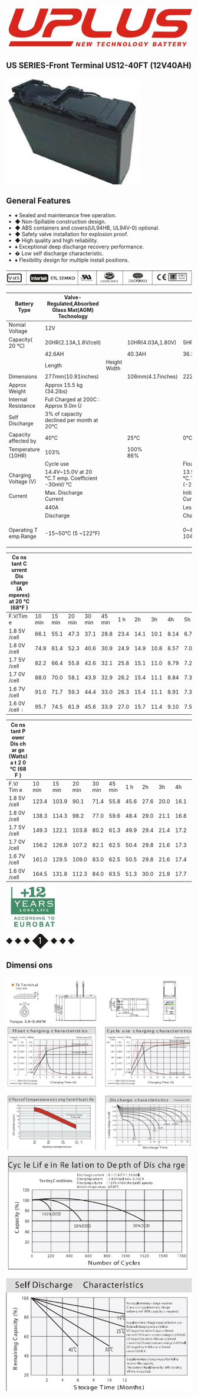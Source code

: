 ![](_page_0_Picture_0.jpeg)

## US SERIES-Front Terminal US12-40FT (12V40AH)

![](_page_0_Picture_2.jpeg)

## General Features

- ♦ Sealed and maintenance free operation.
- ◆ Non-Spillable construction design.
- ◆ ABS containers and covers(UL94HB, UL94V-0) optional.
- ◆ Safety valve installation for explosion proof.
- ◆ High quality and high reliability.
- ♦ Exceptional deep discharge recovery performance.
- � Low self discharge characteristic.
- ♦ Flexibility design for multiple install positions.

![](_page_0_Picture_12.jpeg)

| Battery Type          | Valve-Regulated,Absorbed<br>Glass Mat(AGM)<br>Technology |                 |                   |                                                    |                        |                   |  |  |  |  |
|-----------------------|----------------------------------------------------------|-----------------|-------------------|----------------------------------------------------|------------------------|-------------------|--|--|--|--|
| Nomial Voltage        | 12V                                                      |                 |                   |                                                    |                        |                   |  |  |  |  |
| Capacity( 20 °C)      | 20HR(2.13A,1.8V/cell)                                    |                 | 10HR(4.03A,1.80V) | 5HR(7.26A,1.75V)                                   |                        | 1HR(26.3A,1.60V)  |  |  |  |  |
|                       | 42.6AH                                                   |                 | 40.3AH            | 36.3AH                                             |                        | 26.3AH            |  |  |  |  |
|                       | Length                                                   | Height<br>Width |                   |                                                    | Total Height           |                   |  |  |  |  |
| Dimensions            | 277mm(10.91inches)                                       |                 | 106mm(4.17inches) | 222mm(8.74inches)                                  |                        | 222mm(8.74inches) |  |  |  |  |
| Approx Weight         | Approx 15.5 kg (34.2lbs)                                 |                 |                   |                                                    |                        |                   |  |  |  |  |
| Internal Resistance   | Full Charged at 200C : Approx 9.0m   Ù                   |                 |                   |                                                    |                        |                   |  |  |  |  |
| Self Discharge        | 3% of capacity declined per month at 20°C                |                 |                   |                                                    |                        |                   |  |  |  |  |
| Capacity affected by  | 40°C                                                     |                 | 25°C              | 0°C                                                |                        | -15°C             |  |  |  |  |
| Temperature (10HR)    | 103%                                                     |                 | 100%<br>86%       |                                                    |                        | 65%               |  |  |  |  |
|                       | Cycle use                                                |                 |                   | Float use                                          |                        |                   |  |  |  |  |
| Charging Voltage (V)  | 14.4V~15.0V at 20 °C.T emp. Coefficient -30mV/ °C        |                 |                   | 13.5V~13.8V at 20 °C.Temp. Coefficient (-20mV/ °C) |                        |                   |  |  |  |  |
| Current               | Max. Discharge Current                                   |                 |                   | Initial Charging Current                           |                        |                   |  |  |  |  |
|                       | 440A                                                     |                 |                   | Less than 12.0A                                    |                        |                   |  |  |  |  |
|                       | Discharge                                                |                 |                   | Charging                                           | Storage                |                   |  |  |  |  |
| Operating T emp.Range | -15~50°C (5 ~122°F)                                      |                 |                   | 0~40°C (32 ~ 104°F)                                | -15 ~40°C (5 ~ 104 °F) |                   |  |  |  |  |

| Co ns tant C urrent Dis charge (A mperes) at 20 ℃ (68°F ) |        |        |        |        |        |      |      |      |      |      |      |      |      |      |
|-----------------------------------------------------------|--------|--------|--------|--------|--------|------|------|------|------|------|------|------|------|------|
| F.V/Tim e                                                 | 10 min | 15 min | 20 min | 30 min | 45 min | 1 h  | 2h   | 3h   | 4h   | 5h   | 6h   | 8h   | 10h  | 20h  |
| 1.8 5V /cell                                              | 66.1   | 55.1   | 47.3   | 37.1   | 28.8   | 23.4 | 14.1 | 10.1 | 8.14 | 6.74 | 5.93 | 4.62 | 3.85 | 2.04 |
| 1.8 0V /cell                                              | 74.9   | 61.4   | 52.3   | 40.6   | 30.9   | 24.9 | 14.9 | 10.8 | 8.57 | 7.09 | 6.23 | 4.85 | 4.03 | 2.13 |
| 1.7 5V /cell                                              | 82.2   | 66.4   | 55.8   | 42.6   | 32.1   | 25.8 | 15.1 | 11.0 | 8.79 | 7.26 | 6.32 | 4.91 | 4.07 | 2.17 |
| 1.7 0V /cell                                              | 88.0   | 70.0   | 58.1   | 43.9   | 32.9   | 26.2 | 15.4 | 11.1 | 8.84 | 7.30 | 6.40 | 4.98 | 4.11 | 2.18 |
| 1.6 7V /cell                                              | 91.0   | 71.7   | 59.3   | 44.4   | 33.0   | 26.3 | 15.4 | 11.1 | 8.91 | 7.37 | 6.48 | 5.04 | 4.15 | 2.19 |
| 1.6 0V /cell ।                                            | 95.7   | 74.5   | 61.9   | 45.6   | 33.9   | 27.0 | 15.7 | 11.4 | 9.10 | 7.56 | 6.60 | 5.16 | 4.23 | 2.20 |

| Co ns tant P ower Dis ch ar ge (Watts) a t 2 0 ℃ (68 F ) |        |        |        |        |        |      |      |      |      |      |      |      |      |      |
|----------------------------------------------------------|--------|--------|--------|--------|--------|------|------|------|------|------|------|------|------|------|
| F.V/ Tim e                                               | 10 min | 15 min | 20 min | 30 min | 45 min | 1 h  | 2h   | 3h   | 4h   | 5h   | 6h   | 8h   | 10h  | 20h  |
| 1.8 5V /cell                                             | 123.4  | 103.9  | 90.1   | 71.4   | 55.8   | 45.6 | 27.6 | 20.0 | 16.1 | 13.4 | 11.8 | 9.21 | 7.70 | 4.08 |
| 1.8 0V /cell                                             | 138.3  | 114.3  | 98.2   | 77.0   | 59.6   | 48.4 | 29.0 | 21.1 | 16.8 | 14.0 | 12.3 | 9.64 | 8.04 | 4.26 |
| 1.7 5V /cell                                             | 149.3  | 122.1  | 103.8  | 80.2   | 61.3   | 49.9 | 29.4 | 21.4 | 17.2 | 14.3 | 12.5 | 9.74 | 8.12 | 4.32 |
| 1.7 0V /cell                                             | 156.2  | 126.9  | 107.2  | 82.1   | 62.5   | 50.4 | 29.8 | 21.6 | 17.3 | 14.3 | 12.6 | 9.87 | 8.19 | 4.35 |
| 1.6 7V /cell                                             | 161.0  | 129.5  | 109.0  | 83.0   | 62.5   | 50.5 | 29.8 | 21.6 | 17.4 | 14.4 | 12.7 | 9.98 | 8.26 | 4.37 |
| 1.6 0V /cell                                             | 164.5  | 131.8  | 112.3  | 84.0   | 63.5   | 51.3 | 30.0 | 21.9 | 17.7 | 14.7 | 12.9 | 10.2 | 8.40 | 4.38 |

![](_page_0_Picture_16.jpeg)

![](_page_0_Picture_17.jpeg)

## Dimensi ons

![](_page_1_Figure_1.jpeg)

![](_page_1_Figure_2.jpeg)

![](_page_1_Figure_3.jpeg)